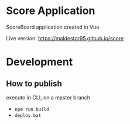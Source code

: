 # Score Application
ScoreBoard  application created in Vue

Live version: https://maldestor95.github.io/score

# Development
## How to publish
execute in CLI, on a master branch
* `npm run build`
* `deploy.bat`